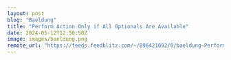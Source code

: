```yaml
---
layout: post
blog: "Baeldung"
title: "Perform Action Only if All Optionals Are Available"
date: 2024-05-12T12:50:50Z
image: images/baeldung.png
remote_url: "https://feeds.feedblitz.com/~/896421092/0/baeldung~Perform-Action-Only-if-All-Optionals-Are-Available"
---
```

